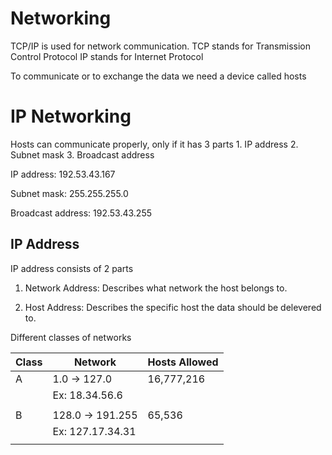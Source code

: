 <h1>Networking</h1>
TCP/IP is used for network communication.
TCP stands for Transmission Control Protocol
IP stands for Internet Protocol

To communicate or to exchange the data we need a device called hosts

<h1>IP Networking</h1>
Hosts can communicate properly, only if it has 3 parts
1. IP address
2. Subnet mask
3. Broadcast address

IP address:
  192.53.43.167

Subnet mask:
  255.255.255.0
  
Broadcast address:
  192.53.43.255
  
<h2>IP Address</h2> 
IP address consists of 2 parts 

1. Network Address: Describes what network the host belongs to.

2. Host Address: Describes the specific host the data should be delevered to.

Different classes of networks

|  Class  |    Network     | Hosts Allowed |
| ------- | -------------- | ------------- |
|    A    | 1.0 -> 127.0   |   16,777,216  |
|         | Ex: 18.34.56.6 |               |
|         |                |               |
|    B    |128.0 -> 191.255|    65,536     |
|         |Ex: 127.17.34.31|               | 
|         |                |               |




